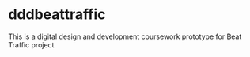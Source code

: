 # dddbeattraffic
This is a digital design and development coursework prototype for Beat Traffic project
